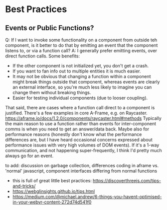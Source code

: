 # Best Practices
## Events or Public Functions?
Q: If I want to invoke some functionality on a component from outside teh component, is it better to do that by emitting an event that the component listens to, or via a function call?
A: I generally prefer emitting events, over direct function calls.
Some benefits:

- If the other component is not initialized yet, you don't get a crash.
- If you want to fan info out to multiple entities it is much easier.
- It may not be obvious that changing a function within a component might break things outside that component, whereas events are clearly an external interface, so you're much less likely to imagine you can change them without breaking things.
- Easier for testing individual components (due to looser coupling).

That said, there are cases where a function call direct to a component is justified. There's a few examples in core A-Frame, e.g. on Raycaster.
https://aframe.io/docs/1.2.0/components/raycaster.html#methods
Typically the main reason to use a function rather than events for inter-component comms is when you need to get an answer/data back. Maybe also for performance reasons (honestly don't know what the performance differences are, but I have heard occasional concerns expressed about performance issues with very high volumes of DOM events).
If it's a 1-way communication, and not happening super-frequently, I think I'd pretty much always go for an event.

to add: discussion on garbage collection, differences coding in aframe vs. 'normal' javascript, component interfaces differing from normal functions

 - this is full of great little best practices: https://discoverthreejs.com/tips-and-tricks/
 - https://webglinsights.github.io/tips.html
 - https://medium.com/@michael.andrew/6-things-you-havent-optimised-in-your-webvr-content-272d74d541f0